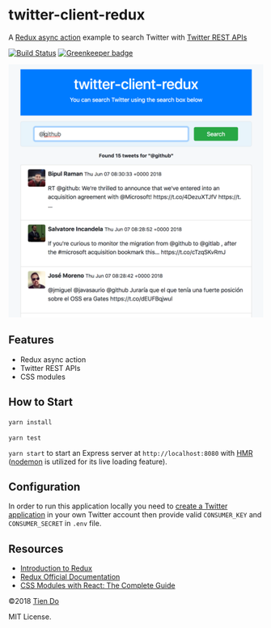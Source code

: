 # twitter-client-redux

A [Redux async action](http://redux.js.org/docs/advanced/AsyncActions.html) example to search Twitter with [Twitter REST APIs](https://dev.twitter.com/rest/public)

[![Build Status](https://travis-ci.com/Tiendq/twitter-client-redux.svg?branch=master)](https://travis-ci.com/Tiendq/twitter-client-redux) [![Greenkeeper badge](https://badges.greenkeeper.io/Tiendq/twitter-client-redux.svg)](https://greenkeeper.io/)

![Demo](./demo.png)

## Features

- Redux async action
- Twitter REST APIs
- CSS modules

## How to Start

`yarn install`

`yarn test`

`yarn start` to start an Express server at `http://localhost:8080` with [HMR](https://webpack.js.org/concepts/hot-module-replacement/) ([nodemon](https://github.com/remy/nodemon) is utilized for its live loading feature).

## Configuration

In order to run this application locally you need to [create a Twitter application](https://apps.twitter.com/app/new) in your own Twitter account then provide valid `CONSUMER_KEY` and `CONSUMER_SECRET` in `.env` file.

## Resources

- [Introduction to Redux](http://devguides.io/redux/)
- [Redux Official Documentation](https://redux.js.org/)
- [CSS Modules with React: The Complete Guide](https://blog.yipl.com.np/css-modules-with-react-the-complete-guide-a98737f79c7c)

&copy;2018 [Tien Do](https://github.com/tiendq)

MIT License.
